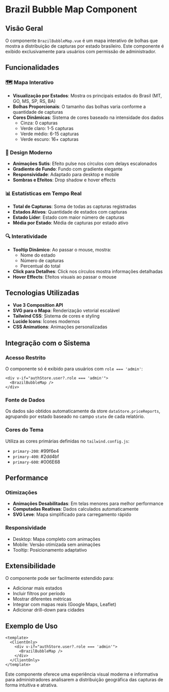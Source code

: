 # Brazil Bubble Map Component

## Visão Geral

O componente `BrazilBubbleMap.vue` é um mapa interativo de bolhas que mostra a distribuição de capturas por estado brasileiro. Este componente é exibido exclusivamente para usuários com permissão de administrador.

## Funcionalidades

### 🗺️ Mapa Interativo
- **Visualização por Estados**: Mostra os principais estados do Brasil (MT, GO, MS, SP, RS, BA)
- **Bolhas Proporcionais**: O tamanho das bolhas varia conforme a quantidade de capturas
- **Cores Dinâmicas**: Sistema de cores baseado na intensidade dos dados
  - Cinza: 0 capturas
  - Verde claro: 1-5 capturas  
  - Verde médio: 6-15 capturas
  - Verde escuro: 16+ capturas

### 🎨 Design Moderno
- **Animações Sutis**: Efeito pulse nos círculos com delays escalonados
- **Gradiente de Fundo**: Fundo com gradiente elegante
- **Responsividade**: Adaptado para desktop e mobile
- **Sombras e Efeitos**: Drop shadow e hover effects

### 📊 Estatísticas em Tempo Real
- **Total de Capturas**: Soma de todas as capturas registradas
- **Estados Ativos**: Quantidade de estados com capturas
- **Estado Líder**: Estado com maior número de capturas
- **Média por Estado**: Média de capturas por estado ativo

### 🔍 Interatividade
- **Tooltip Dinâmico**: Ao passar o mouse, mostra:
  - Nome do estado
  - Número de capturas
  - Percentual do total
- **Click para Detalhes**: Click nos círculos mostra informações detalhadas
- **Hover Effects**: Efeitos visuais ao passar o mouse

## Tecnologias Utilizadas

- **Vue 3 Composition API**
- **SVG para o Mapa**: Renderização vetorial escalável
- **Tailwind CSS**: Sistema de cores e styling
- **Lucide Icons**: Ícones modernos
- **CSS Animations**: Animações personalizadas

## Integração com o Sistema

### Acesso Restrito
O componente só é exibido para usuários com `role === 'admin'`:

```vue
<div v-if="authStore.user?.role === 'admin'">
  <BrazilBubbleMap />
</div>
```

### Fonte de Dados
Os dados são obtidos automaticamente da store `dataStore.priceReports`, agrupando por estado baseado no campo `state` de cada relatório.

### Cores do Tema
Utiliza as cores primárias definidas no `tailwind.config.js`:
- `primary-200`: #99f6e4
- `primary-400`: #2dd4bf  
- `primary-600`: #006E68

## Performance

### Otimizações
- **Animações Desabilitadas**: Em telas menores para melhor performance
- **Computadas Reativas**: Dados calculados automaticamente
- **SVG Leve**: Mapa simplificado para carregamento rápido

### Responsividade
- Desktop: Mapa completo com animações
- Mobile: Versão otimizada sem animações
- Tooltip: Posicionamento adaptativo

## Extensibilidade

O componente pode ser facilmente estendido para:
- Adicionar mais estados
- Incluir filtros por período
- Mostrar diferentes métricas
- Integrar com mapas reais (Google Maps, Leaflet)
- Adicionar drill-down para cidades

## Exemplo de Uso

```vue
<template>
  <ClientOnly>
    <div v-if="authStore.user?.role === 'admin'">
      <BrazilBubbleMap />
    </div>
  </ClientOnly>
</template>
```

Este componente oferece uma experiência visual moderna e informativa para administradores analisarem a distribuição geográfica das capturas de forma intuitiva e atrativa.
